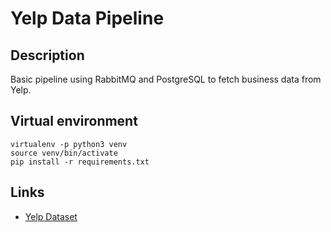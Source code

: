 # Yelp Data Pipeline

## Description

Basic pipeline using RabbitMQ and PostgreSQL to fetch business data from Yelp.

## Virtual environment

```
virtualenv -p python3 venv
source venv/bin/activate
pip install -r requirements.txt
```

## Links

* [Yelp Dataset](https://www.yelp.com/dataset/download)

